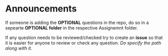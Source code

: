 # Announcements #

If someone is adding the **OPTIONAL** questions in the repo, do so in a sepearte **OPTIONAL folder** in the respective Assignemnt folder. 

If any question needs to be reviewed/checked try to create an **issue** so that it is easier for anyone to review or check any question. _Do specify the path along with it._
